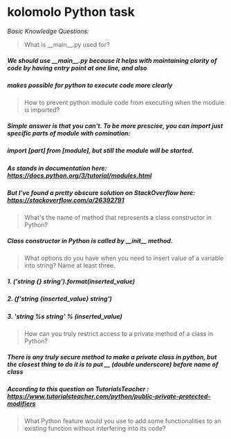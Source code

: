 # kolomolo Python task

*Basic Knowledge Questions:*
  > What is \_\_main__.py used for?
##### We should use \_\_main__.py because it helps with maintaining clarity of code by having entry point at one line, and also 
##### makes possible for python to execute code more clearly 

  > How to prevent python module code from executing when the module is imported? 
##### Simple answer is that you can't. To be more prescise, you can import just specific parts of module with comination:
##### import \[part] from \[module], but still the module will be started.
##### As stands in documentation here: https://docs.python.org/3/tutorial/modules.html
##### But I've found a pretty obscure solution on StackOverflow here: https://stackoverflow.com/a/26392791

  > What's the name of method that represents a class constructor in Python?
##### Class constructor in Python is called by \_\_init__ method.

  > What options do you have when you need to insert value of a variable into string? Name at least three.
##### 1. ('string {} string').format(inserted_value)
##### 2. (f'string {inserted_value} string')
##### 3. 'string %s string' % (inserted_value)

  > How can you truly restrict access to a private method of a class in Python?
##### There is any truly secure method to make a private class in python, but the closest thing to do it is to put __ (double underscore) before name of class
##### According to this question on TutorialsTeacher :  https://www.tutorialsteacher.com/python/public-private-protected-modifiers

  > What Python feature would you use to add some functionalities to an existing function without interfering into its code?
##### 

